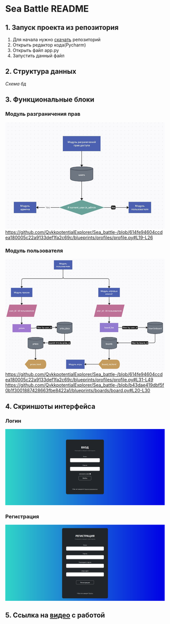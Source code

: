 # Sea Battle README
## 1. Запуск проекта из репозитория
1) Для начала нужно [скачать](https://github.com/QvkkpotentialExplorer/Sea_battle-) репозиторий
2) Открыть редактор кода(Pycharm)
3) Открыть  файл app.py
4) Запустить данный файл
## 2. Структура данных
*Схема бд*
## 3. Функциональные блоки
### Модуль разграничения прав

![demarcation system](images/Codeblocks/demarcation_module.jpg)
https://github.com/QvkkpotentialExplorer/Sea_battle-/blob/614fe94604ccdea180005c22a9133def1fa2c69c/blueprints/profiles/profile.py#L19-L26

### Модуль пользователя

![user module](images/Codeblocks/user_interface.jpg)
https://github.com/QvkkpotentialExplorer/Sea_battle-/blob/614fe94604ccdea180005c22a9133def1fa2c69c/blueprints/profiles/profile.py#L31-L49
https://github.com/QvkkpotentialExplorer/Sea_battle-/blob/b43dae419dbf5f0b1f3001887428663fbe8422a1/blueprints/boards/board.py#L20-L30

## 4. Скриншоты интерфейса
### Логин
![Login interface](images/Screenshots/Login.png)
### Регистрация
![Registration](images/Screenshots/Registration.png)
## 5. Ссылка на [видео](https://www.youtube.com/) с работой
